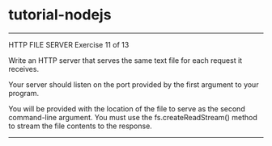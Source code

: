 # tutorial-nodejs

-------------------------------------------------------------------------------

 HTTP FILE SERVER
 Exercise 11 of 13

Write an HTTP server that serves the same text file for each request it receives.

Your server should listen on the port provided by the first argument to your program.

You will be provided with the location of the file to serve as the second command-line argument. You must use the fs.createReadStream() method to stream the file contents to the response.

-------------------------------------------------------------------------------
